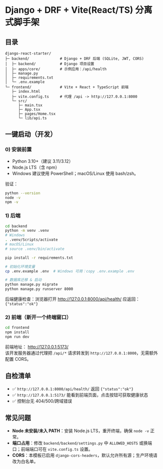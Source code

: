# Django + DRF + Vite(React/TS) 分离式脚手架

## 目录
```
django-react-starter/
├─ backend/              # Django + DRF 后端 (SQLite, JWT, CORS)
│  ├─ backend/           # Django 项目设置
│  ├─ apps/core/         # 示例应用：/api/health
│  ├─ manage.py
│  ├─ requirements.txt
│  └─ .env.example
└─ frontend/             # Vite + React + TypeScript 前端
   ├─ index.html
   ├─ vite.config.ts     # 代理 /api -> http://127.0.0.1:8000
   └─ src/
      ├─ main.tsx
      ├─ App.tsx
      ├─ pages/Home.tsx
      └─ lib/api.ts
```

## 一键启动（开发）
### 0) 安装前置
- Python 3.10+（建议 3.11/3.12）
- Node.js LTS（含 npm）
- Windows 建议使用 PowerShell；macOS/Linux 使用 bash/zsh。

验证：
```bash
python --version
node -v
npm -v
```

### 1) 后端
```bash
cd backend
python -m venv .venv
# Windows
. .venv/Scripts/activate
# macOS/Linux
# source .venv/bin/activate

pip install -r requirements.txt

# 初始化环境变量
cp .env.example .env  # Windows 可用：copy .env.example .env

# 数据库迁移 & 启动
python manage.py migrate
python manage.py runserver 8000
```

后端健康检查：浏览器打开 http://127.0.0.1:8000/api/health/ 应返回：`{"status":"ok"}`

### 2) 前端（新开一个终端窗口）
```bash
cd frontend
npm install
npm run dev
```
前端地址： http://127.0.0.1:5173/  
该开发服务器通过代理把 `/api/*` 请求转发到 `http://127.0.0.1:8000`，无需额外配置 CORS。

## 自检清单
- ✅ `http://127.0.0.1:8000/api/health/` 返回 `{"status":"ok"}`
- ✅ `http://127.0.0.1:5173/` 能看到前端页面，点击按钮可获取健康状态
- ✅ 控制台无 404/500/跨域错误

## 常见问题
- **Node 未安装/未入 PATH**：安装 Node.js LTS，重开终端，确保 `node -v` 正常。
- **端口占用**：修改 `backend/backend/settings.py` 中 `ALLOWED_HOSTS` 或换端口；前端端口可在 `vite.config.ts` 设置。
- **CORS**：本模板已启用 `django-cors-headers`，默认允许所有源；生产环境请改为白名单。
